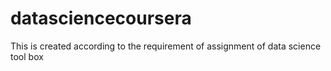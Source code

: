 # datasciencecoursera
This is created according to the requirement of assignment of data science tool box
